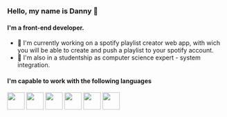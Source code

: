 ### Hello, my name is Danny 👋
#### I'm a front-end developer.
- 🔭 I'm currently working on a spotify playlist creator web app, with wich you will be able to create and push a playlist to your spotify account.
- 🌱 I'm also in a studentship as computer science expert - system integration.
#### I'm capable to work with the following languages
<img src="https://github.com/Trapsen/Trapsen/assets/109139195/712ac253-08a2-4e88-9891-890bdf8a46cd" width="40">
<img src="https://github.com/Trapsen/Trapsen/assets/109139195/d651256d-8de0-4971-bb8a-a5db66ad6804" width="40">
<img src="https://github.com/Trapsen/Trapsen/assets/109139195/ce9c5ed3-0058-459f-8816-a5445968de33" width="40">
<img src="https://github.com/Trapsen/Trapsen/assets/109139195/48219398-cfe5-44bd-8343-ff2368f61f10" width="40">
<img src="https://github.com/Trapsen/Trapsen/assets/109139195/5977192a-3484-4eea-85e1-a1e08004b7ba" width="40">
<img src="https://github.com/Trapsen/Trapsen/assets/109139195/7daec2b2-26dc-490b-979c-a7892ab5ae39" width="40">






<!--
**Trapsen/Trapsen** is a ✨ _special_ ✨ repository because its `README.md` (this file) appears on your GitHub profile.

Here are some ideas to get you started:

- 🔭 I’m currently working on ...
- 🌱 I’m currently learning ...
- 👯 I’m looking to collaborate on ...
- 🤔 I’m looking for help with ...
- 💬 Ask me about ...
- 📫 How to reach me: ...
- 😄 Pronouns: ...
- ⚡ Fun fact: ...
-->
